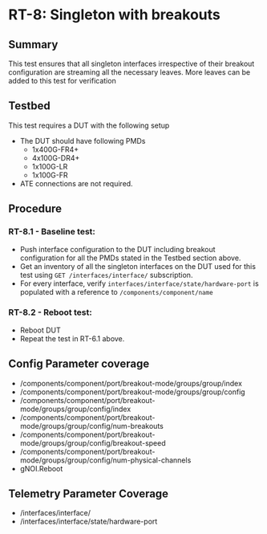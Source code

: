 # RT-8: Singleton with breakouts

## Summary
This test ensures that all singleton interfaces irrespective of their breakout configuration are streaming all the necessary leaves. More leaves can be added to this test for verification

## Testbed
This test requires a DUT with the following setup
* The DUT should have following PMDs
  * 1x400G-FR4+
  * 4x100G-DR4+
  * 1x100G-LR
  * 1x100G-FR
* ATE connections are not required.

## Procedure
### RT-8.1 - Baseline test:
* Push interface configuration to the DUT including breakout configuration for all the PMDs stated in the Testbed section above.
* Get an inventory of all the singleton interfaces on the DUT used for this test using `GET /interfaces/interface/` subscription.
* For every interface, verify `interfaces/interface/state/hardware-port` is populated with a reference to `/components/component/name`

### RT-8.2 - Reboot test:
* Reboot DUT
* Repeat the test in RT-6.1 above.

## Config Parameter coverage
*   /components/component/port/breakout-mode/groups/group/index
*   /components/component/port/breakout-mode/groups/group/config
*   /components/component/port/breakout-mode/groups/group/config/index
*   /components/component/port/breakout-mode/groups/group/config/num-breakouts
*   /components/component/port/breakout-mode/groups/group/config/breakout-speed
*   /components/component/port/breakout-mode/groups/group/config/num-physical-channels
*   gNOI.Reboot

## Telemetry Parameter Coverage
*   /interfaces/interface/
*   /interfaces/interface/state/hardware-port
